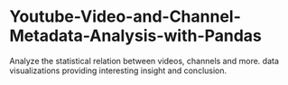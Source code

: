 # Youtube-Video-and-Channel-Metadata-Analysis-with-Pandas
Analyze the statistical relation between videos, channels and more. data visualizations providing interesting insight and conclusion.
